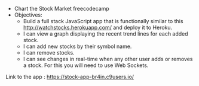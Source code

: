 - Chart the Stock Market freecodecamp
- Objectives: 
  - Build a full stack JavaScript app that is functionally similar to this http://watchstocks.herokuapp.com/ and deploy it to Heroku.
  - I can view a graph displaying the recent trend lines for each added stock.
  -  I can add new stocks by their symbol name.
  -  I can remove stocks.
  -  I can see changes in real-time when any other user adds or removes a stock. For this you will need to use Web Sockets.
 
 Link to the app : https://stock-app-br4in.c9users.io/
